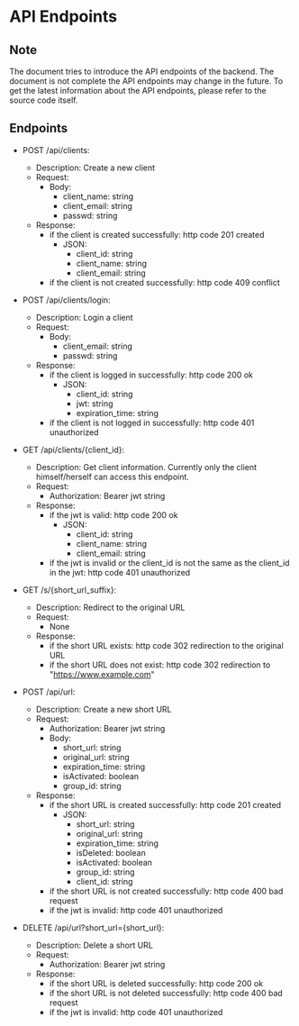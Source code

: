 # API Endpoints
## Note
The document tries to introduce the API endpoints of the backend. The document is not complete the API endpoints may change in the future. To get the latest information about the API endpoints, please refer to the source code itself.

## Endpoints
* POST /api/clients:
    * Description: Create a new client
    * Request: 
        * Body: 
            * client_name: string
            * client_email: string
            * passwd: string
    * Response:
        * if the client is created successfully:
            http code 201 created
            * JSON: 
                * client_id: string
                * client_name: string
                * client_email: string
        * if the client is not created successfully:
            http code 409 conflict

* POST /api/clients/login:
    * Description: Login a client
    * Request: 
        * Body: 
            * client_email: string
            * passwd: string
    * Response:
        * if the client is logged in successfully:
            http code 200 ok
            * JSON: 
                * client_id: string
                * jwt: string
                * expiration_time: string
        * if the client is not logged in successfully:
            http code 401 unauthorized

* GET /api/clients/{client_id}:
    * Description: Get client information. Currently only the client himself/herself can access this endpoint.
    * Request:
        * Authorization: Bearer jwt string
    * Response:
        * if the jwt is valid:
            http code 200 ok
            * JSON: 
                * client_id: string
                * client_name: string
                * client_email: string
        * if the jwt is invalid or the client_id is not the same as the client_id in the jwt:
            http code 401 unauthorized

* GET /s/{short_url_suffix}:
    * Description: Redirect to the original URL
    * Request:
        * None
    * Response:
        * if the short URL exists:
            http code 302 redirection to the original URL
        * if the short URL does not exist:
            http code 302 redirection to "https://www.example.com"

* POST /api/url:
    * Description: Create a new short URL
    * Request:
        * Authorization: Bearer jwt string
        * Body:
            * short_url: string
            * original_url: string
            * expiration_time: string
            * isActivated: boolean
            * group_id: string
    * Response:
        * if the short URL is created successfully:
            http code 201 created
            * JSON:
                * short_url: string
                * original_url: string
                * expiration_time: string
                * isDeleted: boolean
                * isActivated: boolean
                * group_id: string
                * client_id: string
        * if the short URL is not created successfully:
            http code 400 bad request
        * if the jwt is invalid:
            http code 401 unauthorized
        
* DELETE /api/url?short_url={short_url}:
    * Description: Delete a short URL
    * Request:
        * Authorization: Bearer jwt string
    * Response:
        * if the short URL is deleted successfully:
            http code 200 ok
        * if the short URL is not deleted successfully:
            http code 400 bad request
        * if the jwt is invalid:
            http code 401 unauthorized





